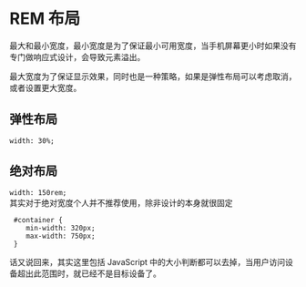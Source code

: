 # REM 布局

最大和最小宽度，最小宽度是为了保证最小可用宽度，当手机屏幕更小时如果没有专门做响应式设计，会导致元素溢出。    

最大宽度为了保证显示效果，同时也是一种策略，如果是弹性布局可以考虑取消，或者设置更大宽度。

## 弹性布局
`width: 30%;`

## 绝对布局
`width: 150rem;`  
其实对于绝对宽度个人并不推荐使用，除非设计的本身就很固定

```
 #container {
    min-width: 320px;
    max-width: 750px;
 }
```

话又说回来，其实这里包括 JavaScript 中的大小判断都可以去掉，当用户访问设备超出此范围时，就已经不是目标设备了。